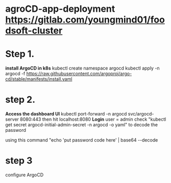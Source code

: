 # agroCD-app-deployment https://gitlab.com/youngmind01/foodsoft-cluster

# Step 1.
**install ArgoCD in k8s**
kubectl create namespace argocd
kubectl apply -n argocd -f https://raw.githubusercontent.com/argoproj/argo-cd/stable/manifests/install.yaml

# step 2. 
**Access the dashboard UI**
kubectl port-forward -n argocd svc/argocd-server 8080:443 
then hit localhost:8080 
**Login**
user = admin 
check "kubectl get secret argocd-initial-admin-secret -n argocd -o yaml" to decode the password

using this command "echo 'put password code here' | base64 --decode

# step 3
configure ArgoCD
